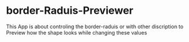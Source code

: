 # border-Raduis-Previewer
This App is about controling the border-raduis or with other discription to Preview how the shape looks while changing these values
